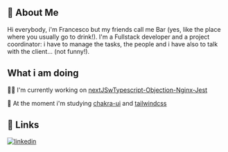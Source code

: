 
## 🚀 About Me
Hi everybody, i'm Francesco but my friends call me Bar (yes, like the place where you usually go to drink!). 
I'm a Fullstack developer and a project coordinator: i have to manage the tasks, the people and i have also to talk with the client... (not funny!).


## What i am doing
👩‍💻 I'm currently working on [nextJSwTypescript-Objection-Nginx-Jest](https://github.com/fbarrera29/nextJSwTypescript-Objection-Nginx-Jest)

🧠 At the moment i'm studying [chakra-ui](https://chakra-ui.com/) and [tailwindcss](https://tailwindcss.com/)

## 🔗 Links
[![linkedin](https://img.shields.io/badge/linkedin-0A66C2?style=for-the-badge&logo=linkedin&logoColor=white)](https://www.linkedin.com/in/francesco-barrera-b9758a139/)
